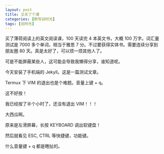 ```yaml
---
layout: post
title: 又买了个课
categories: [默写旧时光]
tags: [旧时光]
---
```


买了薄荷阅读上的英文阅读课，100 天读完 4 本英文书，大概 100 万字。词汇量测试是 7000 多个单词，相当于雅思 7 分。不过要获得实体书。需要连续分享到朋友圈 80 天。真是太好了，可以烦一烦其他人了。

可是不能屏蔽某些人，这可能会导致我懒得分享，谁知道呢。

今天安装了手机端的 Jekyll。这是一篇测试文章。

Termux 下 VIM 的退出也是个难题。音量上键 + q。

这不好按！

我已经按了半个小时了，还没有退出 VIM！！！

大西瓜啊。

原来是左滑屏幕，长按 KEYBOARD 调出软键盘！

然后就看见 ESC, CTRL 等快捷键，功能键。

什么音量键 + q 都是瞎扯的。
